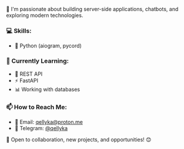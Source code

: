 
🚀 I'm passionate about building server-side applications, chatbots, and exploring modern technologies.  

### 💻 Skills:  
- 🐍 Python (aiogram, pycord)  

### 🌱 Currently Learning:  
- 🔗 REST API  
- ⚡️ FastAPI  
- 📊 Working with databases  

### 📫 How to Reach Me:  
- 📧 Email: [qellyka@proton.me](mailto:qellyka@proton.me)  
- 💬 Telegram: [@qellyka](https://t.me/qellyka)  

🤝 Open to collaboration, new projects, and opportunities! 😊

